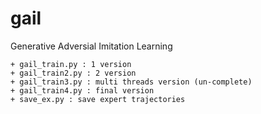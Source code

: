 # gail

Generative Adversial Imitation Learning

    + gail_train.py : 1 version
    + gail_train2.py : 2 version
    + gail_train3.py : multi threads version (un-complete)
    + gail_train4.py : final version
    + save_ex.py : save expert trajectories


